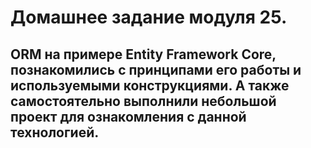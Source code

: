 # Домашнее задание модуля 25.
##  ORM на примере Entity Framework Core, познакомились с принципами его работы и используемыми конструкциями. А также самостоятельно выполнили небольшой проект для ознакомления с данной технологией.
